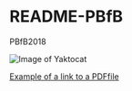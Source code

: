 # README-PBfB
PBfB2018

![Image of Yaktocat](https://octodex.github.com/images/yaktocat.png)



[Example of a link to a PDFfile](/ColorPlot.pdf)


